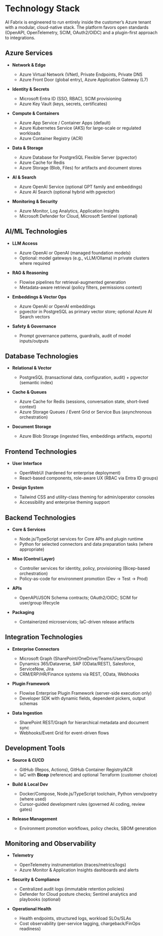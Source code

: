 # Technology Stack

AI Fabrix is engineered to run entirely inside the customer’s Azure tenant with a modular, cloud-native stack. The platform favors open standards (OpenAPI, OpenTelemetry, SCIM, OAuth2/OIDC) and a plugin-first approach to integrations.

## Azure Services

* **Network & Edge**

  * Azure Virtual Network (VNet), Private Endpoints, Private DNS
  * Azure Front Door (global entry), Azure Application Gateway (L7)
* **Identity & Secrets**

  * Microsoft Entra ID (SSO, RBAC), SCIM provisioning
  * Azure Key Vault (keys, secrets, certificates)
* **Compute & Containers**

  * Azure App Service / Container Apps (default)
  * Azure Kubernetes Service (AKS) for large-scale or regulated workloads
  * Azure Container Registry (ACR)
* **Data & Storage**

  * Azure Database for PostgreSQL Flexible Server (pgvector)
  * Azure Cache for Redis
  * Azure Storage (Blob, Files) for artifacts and document stores
* **AI & Search**

  * Azure OpenAI Service (optional GPT family and embeddings)
  * Azure AI Search (optional hybrid with pgvector)
* **Monitoring & Security**

  * Azure Monitor, Log Analytics, Application Insights
  * Microsoft Defender for Cloud, Microsoft Sentinel (optional)

## AI/ML Technologies

* **LLM Access**

  * Azure OpenAI or OpenAI (managed foundation models)
  * Optional: model gateways (e.g., vLLM/Ollama) in private clusters where required
* **RAG & Reasoning**

  * Flowise pipelines for retrieval-augmented generation
  * Metadata-aware retrieval (policy filters, permissions context)
* **Embeddings & Vector Ops**

  * Azure OpenAI or OpenAI embeddings
  * pgvector in PostgreSQL as primary vector store; optional Azure AI Search vectors
* **Safety & Governance**

  * Prompt governance patterns, guardrails, audit of model inputs/outputs

## Database Technologies

* **Relational & Vector**

  * PostgreSQL (transactional data, configuration, audit) + pgvector (semantic index)
* **Cache & Queues**

  * Azure Cache for Redis (sessions, conversation state, short-lived context)
  * Azure Storage Queues / Event Grid or Service Bus (asynchronous orchestration)
* **Document Storage**

  * Azure Blob Storage (ingested files, embeddings artifacts, exports)

## Frontend Technologies

* **User Interface**

  * OpenWebUI (hardened for enterprise deployment)
  * React-based components, role-aware UX (RBAC via Entra ID groups)
* **Design System**

  * Tailwind CSS and utility-class theming for admin/operator consoles
  * Accessibility and enterprise theming support

## Backend Technologies

* **Core & Services**

  * Node.js/TypeScript services for Core APIs and plugin runtime
  * Python for selected connectors and data preparation tasks (where appropriate)
* **Miso (Control Layer)**

  * Controller services for identity, policy, provisioning (Bicep-based orchestration)
  * Policy-as-code for environment promotion (Dev → Test → Prod)
* **APIs**

  * OpenAPI/JSON Schema contracts; OAuth2/OIDC; SCIM for user/group lifecycle
* **Packaging**

  * Containerized microservices; IaC-driven release artifacts

## Integration Technologies

* **Enterprise Connectors**

  * Microsoft Graph (SharePoint/OneDrive/Teams/Users/Groups)
  * Dynamics 365/Dataverse, SAP (OData/REST), Salesforce, ServiceNow, Jira
  * CRM/ERP/HR/Finance systems via REST, OData, Webhooks
* **Plugin Framework**

  * Flowise Enterprise Plugin Framework (server-side execution only)
  * Developer SDK with dynamic fields, dependent pickers, output schemas
* **Data Ingestion**

  * SharePoint REST/Graph for hierarchical metadata and document sync
  * Webhooks/Event Grid for event-driven flows

## Development Tools

* **Source & CI/CD**

  * GitHub (Repos, Actions), GitHub Container Registry/ACR
  * IaC with **Bicep** (reference) and optional Terraform (customer choice)
* **Build & Local Dev**

  * Docker/Compose, Node.js/TypeScript toolchain, Python venv/poetry (where used)
  * Cursor-guided development rules (governed AI coding, review gates)
* **Release Management**

  * Environment promotion workflows, policy checks, SBOM generation

## Monitoring and Observability

* **Telemetry**

  * OpenTelemetry instrumentation (traces/metrics/logs)
  * Azure Monitor & Application Insights dashboards and alerts
* **Security & Compliance**

  * Centralized audit logs (immutable retention policies)
  * Defender for Cloud posture checks; Sentinel analytics and playbooks (optional)
* **Operational Health**

  * Health endpoints, structured logs, workload SLOs/SLAs
  * Cost observability (per-service tagging, chargeback/FinOps readiness)
